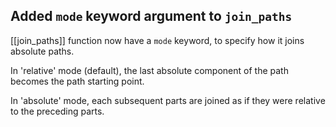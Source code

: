 ## Added `mode` keyword argument to `join_paths`

[[join_paths]] function now have a `mode` keyword, to specify
how it joins absolute paths.

In 'relative' mode (default), the last absolute component of the path becomes
the path starting point.

In 'absolute' mode, each subsequent parts are joined as if they were relative
to the preceding parts.
